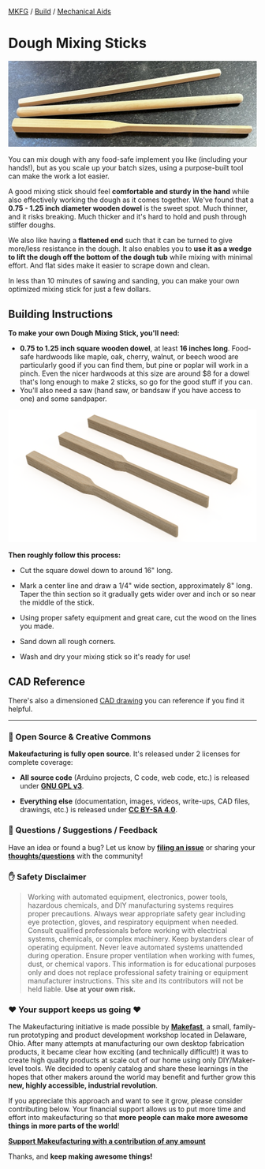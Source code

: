 [MKFG](../../../) / [Build](../../) / [Mechanical Aids](../)

# Dough Mixing Sticks

<img src="./_hero.jpg" width="512"/>  

You can mix dough with any food-safe implement you like (including your hands!), but as you scale up your batch sizes, using a purpose-built tool can make the work a lot easier.

A good mixing stick should feel **comfortable and sturdy in the hand** while also effectively working the dough as it comes together. We've found that a **0.75 - 1.25 inch diameter wooden dowel** is the sweet spot. Much thinner, and it risks breaking. Much thicker and it's hard to hold and push through stiffer doughs.

We also like having a **flattened end** such that it can be turned to give more/less resistance in the dough. It also enables you to **use it as a wedge to lift the dough off the bottom of the dough tub** while mixing with minimal effort. And flat sides make it easier to scrape down and clean.

In less than 10 minutes of sawing and sanding, you can make your own optimized mixing stick for just a few dollars.



## Building Instructions

**To make your own Dough Mixing Stick, you'll need:**

- **0.75 to 1.25 inch square wooden dowel**, at least **16 inches long**. Food-safe hardwoods like maple, oak, cherry, walnut, or beech wood are particularly good if you can find them, but pine or poplar will work in a pinch. Even the nicer hardwoods at this size are around $8 for a dowel that's long enough to make 2 sticks, so go for the good stuff if you can.
- You'll also need a saw (hand saw, or bandsaw if you have access to one) and some sandpaper.



<img src="./MKFG_DoughMixingStick_steps.png" width="512"/> 

**Then roughly follow this process:**

* Cut the square dowel down to around 16" long.

* Mark a center line and draw a 1/4" wide section, approximately 8" long. Taper the thin section so it gradually gets wider over and inch or so near the middle of the stick.

* Using proper safety equipment and great care, cut the wood on the lines you made.

* Sand down all rough corners.

* Wash and dry your mixing stick so it's ready for use!




## CAD Reference

There's also a dimensioned <a href="./MKFG_DoughMixingStick Drawing.pdf">CAD drawing</a> you can reference if you find it helpful.





---



### :open_book: Open Source & Creative Commons

**Makeufacturing is fully open source**. It's released under 2 licenses for complete coverage:

* **All source code** (Arduino projects, C code, web code, etc.) is released under **[GNU GPL v3](https://www.gnu.org/licenses/gpl-3.0.en.html)**.

* **Everything else** (documentation, images, videos, write-ups, CAD files, drawings, etc.) is released under **[CC BY-SA 4.0](https://creativecommons.org/licenses/by-sa/4.0/)**.



### :speech_balloon: Questions / Suggestions / Feedback

Have an idea or found a bug? Let us know by **[filing an issue](https://github.com/Makeufacturing/MKFG/issues)** or sharing your **[thoughts/questions](https://github.com/Makeufacturing/MKFG/discussions)** with the community!



### :hand: Safety Disclaimer

> Working with automated equipment, electronics, power tools, hazardous chemicals, and DIY manufacturing systems requires proper precautions. Always wear appropriate safety gear including eye protection, gloves, and respiratory equipment when needed. Consult qualified professionals before working with electrical systems, chemicals, or complex machinery. Keep bystanders clear of operating equipment. Never leave automated systems unattended during operation. Ensure proper ventilation when working with fumes, dust, or chemical vapors. This information is for educational purposes only and does not replace professional safety training or equipment manufacturer instructions. This site and its contributors will not be held liable. **Use at your own risk.**



### :heart: Your support keeps us going :heart:

The Makeufacturing initiative is made possible by **[Makefast](https://makefastworkshop.com)**, a small, family-run prototyping and product development workshop located in Delaware, Ohio. After many attempts at manufacturing our own desktop fabrication products, it became clear how exciting (and technically difficult!) it was to create high quality products at scale out of our home using only DIY/Maker-level tools. We decided to openly catalog and share these learnings in the hopes that other makers around the world may benefit and further grow this **new, highly accessible, industrial revolution**.

If you appreciate this approach and want to see it grow, please consider contributing below. Your financial support allows us to put more time and effort into makeufacturing so that **more people can make more awesome things in more parts of the world**!

**[Support Makeufacturing with a contribution of any amount](https://buy.stripe.com/5kQfZi9WNeac3ba6trcQU02)**

Thanks, and **keep making awesome things!**